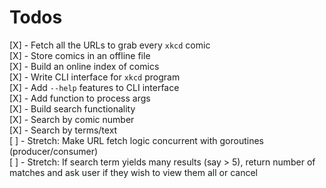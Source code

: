 # Todos

[X] - Fetch all the URLs to grab every `xkcd` comic  
[X] - Store comics in an offline file   
[X] - Build an online index of comics   
[X] - Write CLI interface for `xkcd` program   
[X] - Add `--help` features to CLI interface   
[X] - Add function to process args   
[X] - Build search functionality   
      [X] - Search by comic number   
      [X] - Search by terms/text  
[ ] - Stretch: Make URL fetch logic concurrent with goroutines (producer/consumer)  
[ ] - Stretch: If search term yields many results (say > 5), return number of matches and ask user if they wish to view them all or cancel  
